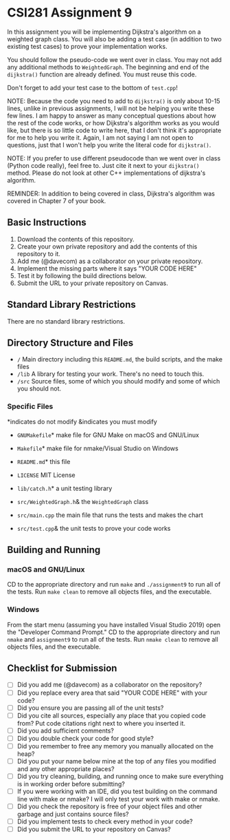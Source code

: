 # CSI281 Assignment 9

In this assignment you will be implementing Dijkstra's algorithm on a weighted graph class. You will also be adding a test case (in addition to two existing test cases) to prove your implementation works.

You should follow the pseudo-code we went over in class. You may not add any additional methods to `WeightedGraph`. The beginning and end of the `dijkstra()` function are already defined. You must reuse this code.

Don't forget to add your test case to the bottom of `test.cpp`!

NOTE: Because the code you need to add to `dijkstra()` is only about 10-15 lines, unlike in previous assignments, I will not be helping you write these few lines. I am happy to answer as many conceptual questions about how the rest of the code works, or how Dijkstra's algorithm works as you would like, but there is so little code to write here, that I don't think it's appropriate for me to help you write it. Again, I am not saying I am not open to questions, just that I won't help you write the literal code for `dijkstra()`.

NOTE: If you prefer to use different pseudocode than we went over in class (Python code really), feel free to. Just cite it next to your `dijkstra()` method. Please do not look at other C++ implementations of dijkstra's algorithm. 

REMINDER: In addition to being covered in class, Dijkstra's algorithm was covered in Chapter 7 of your book.

## Basic Instructions

1. Download the contents of this repository.
2. Create your own private repository and add the contents of this repository to it.
3. Add me (@davecom) as a collaborator on your private repository.
4. Implement the missing parts where it says "YOUR CODE HERE"
5. Test it by following the build directions below.
6. Submit the URL to your private repository on Canvas.

## Standard Library Restrictions

There are no standard library restrictions.

## Directory Structure and Files

- `/` Main directory including this `README.md`, the build scripts, and the make files
- `/lib` A library for testing your work. There's no need to touch this.
- `/src` Source files, some of which you should modify and some of which you should not.

### Specific Files

*indicates do not modify
&indicates you must modify

- `GNUMakefile`* make file for GNU Make on macOS and GNU/Linux
- `Makefile`* make file for nmake/Visual Studio on Windows
- `README.md`* this file
- `LICENSE` MIT License

- `lib/catch.h`* a unit testing library

- `src/WeightedGraph.h`& the `WeightedGraph` class
- `src/main.cpp` the main file that runs the tests and makes the chart
- `src/test.cpp`& the unit tests to prove your code works

## Building and Running

### macOS and GNU/Linux

CD to the appropriate directory and run `make` and `./assignment9` to run all of the tests. Run `make clean` to remove all objects files, and the executable.

### Windows

From the start menu (assuming you have installed Visual Studio 2019) open the "Developer Command Prompt." CD to the appropriate directory and run `nmake` and `assignment9` to run all of the tests. Run `nmake clean` to remove all objects files, and the executable.

## Checklist for Submission

- [ ] Did you add me (@davecom) as a collaborator on the repository?
- [ ] Did you replace every area that said "YOUR CODE HERE" with your code?
- [ ] Did you ensure you are passing all of the unit tests?
- [ ] Did you cite all sources, especially any place that you copied code from? Put code citations right next to where you inserted it.
- [ ] Did you add sufficient comments?
- [ ] Did you double check your code for good style?
- [ ] Did you remember to free any memory you manually allocated on the heap?
- [ ] Did you put your name below mine at the top of any files you modified and any other appropriate places?
- [ ] Did you try cleaning, building, and running once to make sure everything is in working order before submitting?
- [ ] If you were working with an IDE, did you test building on the command line with make or nmake? I will only test your work with make or nmake.
- [ ] Did you check the repository is free of your object files and other garbage and just contains source files?
- [ ] Did you implement tests to check every method in your code?
- [ ] Did you submit the URL to your repository on Canvas?
